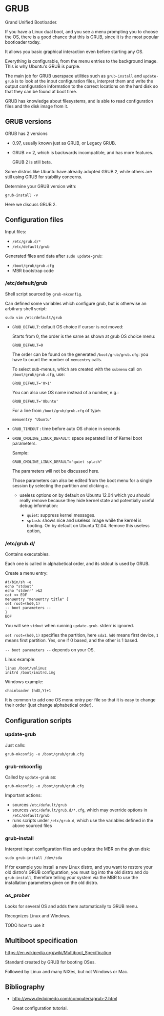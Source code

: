 # GRUB

Grand Unified Bootloader.

If you have a Linux dual boot, and you see a menu prompting you to choose the OS, there is a good chance that this is GRUB, since it is the most popular bootloader today.

It allows you basic graphical interaction even before starting any OS.

Everything is configurable, from the menu entries to the background image. This is why Ubuntu's GRUB is purple.

The main job for GRUB userspace utilities such as `grub-install` and `update-grub` is to look at the input configuration files, interpret them and write the output configuration information to the correct locations on the hard disk so that they can be found at boot time.

GRUB has knowledge about filesystems, and is able to read configuration files and the disk image from it.

## GRUB versions

GRUB has 2 versions

-   0.97, usually known just as GRUB, or Legacy GRUB.

-   GRUB >= 2, which is backwards incompatible, and has more features.

    GRUB 2 is still beta.

Some distros like Ubuntu have already adopted GRUB 2, while others are still using GRUB for stability concerns.

Determine your GRUB version with:

    grub-install -v

Here we discuss GRUB 2.

## Configuration files

Input files:

-  `/etc/grub.d/*`
- `/etc/default/grub`

Generated files and data after `sudo update-grub`:

- `/boot/grub/grub.cfg`
- MBR bootstrap code

### /etc/default/grub

Shell script sourced by `grub-mkconfig`.

Can defined some variables which configure grub, but is otherwise an arbitrary shell script:

    sudo vim /etc/default/grub

-   `GRUB_DEFAULT`: default OS choice if cursor is not moved:

    Starts from 0, the order is the same as shown at grub OS choice menu:

        GRUB_DEFAULT=0

    The order can be found on the generated `/boot/grub/grub.cfg`: you have to count the number of `menuentry` calls.

    To select sub-menus, which are created with the `submenu` call on `/boot/grub/grub.cfg`, use:

        GRUB_DEFAULT='0>1'

    You can also use OS name instead of a number, e.g.:

        GRUB_DEFAULT='Ubuntu'

    For a line from `/boot/grub/grub.cfg` of type:

        menuentry 'Ubuntu'

-   `GRUB_TIMEOUT` : time before auto OS choice in seconds

-   `GRUB_CMDLINE_LINUX_DEFAULT`: space separated list of Kernel boot parameters.

    Sample:

        GRUB_CMDLINE_LINUX_DEFAULT="quiet splash"

    The parameters will not be discussed here.

    Those parameters can also be edited from the boot menu for a single session by selecting the partition and clicking `e`.

	-   useless options on by default on Ubuntu 12.04 which you should really remove because they hide kernel state and potentially useful debug information:

        - `quiet`: suppress kernel messages.
        - `splash`: shows nice and useless image while the kernel is booting. On by default on Ubuntu 12.04. Remove this useless option,

### /etc/grub.d/

Contains executables.

Each one is called in alphabetical order, and its stdout is used by GRUB.

Create a menu entry:

    #!/bin/sh -e
    echo "stdout"
    echo "stderr" >&2
    cat << EOF
    menuentry "menuentry title" {
    set root=(hd0,1)
    -- boot parameters --
    }
    EOF

You will see `stdout` when running `update-grub`. stderr is ignored.

`set root=(hd0,1)` specifies the partition, here `sda1`. `hd0` means first device,
`1` means first partition. Yes, one if 0 based, and the other is 1 based.

`-- boot parameters --` depends on your OS.

Linux example:

    linux /boot/vmlinuz
    initrd /boot/initrd.img

Windows example:

    chainloader (hdX,Y)+1

It is common to add one OS menu entry per file so that it is easy to change their order (just change alphabetical order).

## Configuration scripts

### update-grub

Just calls:

    grub-mkconfig -o /boot/grub/grub.cfg

### grub-mkconfig

Called by `update-grub` as:

    grub-mkconfig -o /boot/grub/grub.cfg

Important actions:

- sources `/etc/default/grub`
- sources `/etc/default/grub.d/*.cfg`, which may override options in `/etc/default/grub`
- runs scripts under `/etc/grub.d`, which use the variables defined in the above sourced files

### grub-install

Interpret input configuration files and update the MBR on the given disk:

    sudo grub-install /dev/sda

If for example you install a new Linux distro, and you want to restore your old distro's GRUB configuration, you must log into the old distro and do `grub-install`, therefore telling your system via the MBR to use the installation parameters given on the old distro.

### os_prober

Looks for several OS and adds them automatically to GRUB menu.

Recognizes Linux and Windows.

TODO how to use it

## Multiboot specification

<https://en.wikipedia.org/wiki/Multiboot_Specification>

Standard created by GRUB for booting OSes.

Followed by Linux and many NIXes, but not Windows or Mac.

## Bibliography

-   <http://www.dedoimedo.com/computers/grub-2.html>

    Great configuration tutorial.
